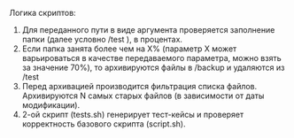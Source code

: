 Логика скриптов:
1. Для переданного пути в виде аргумента проверяется заполнение папки (далее условно /test ), в процентах.
2. Если папка занята более чем на X% (параметр X может варьироваться в качестве передаваемого параметра, можно взять за значение 70%), то архивируются файлы в /backup и удаляются из /test
3. Перед архивацией производится фильтрация списка файлов. Архивируются N самых старых файлов (в зависимости от даты модификации).
4. 2-ой скрипт (tests.sh) генерирует тест-кейсы и проверяет корректность базового скрипта (script.sh).
